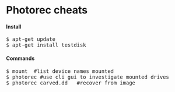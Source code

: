 Photorec cheats
==============

<h4>Install</h4>
<pre>
$ apt-get update
$ apt-get install testdisk
</pre>

<h4>Commands</h4>
<pre>
$ mount  #list device names mounted
$ photorec #use cli gui to investigate mounted drives
$ photorec carved.dd   #recover from image
</pre>
